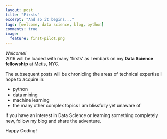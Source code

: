 ```yaml
---
layout: post
title: "Firsts"
excerpt: "And so it begins..."
tags: [welcome, data science, blog, python]
comments: true
image:
  feature: first-pilot.png
---
```


 _Welcome!_      
2016 will be loaded with many 'firsts' as I embark on my **Data Science fellowship** at [Metis](http://www.thisismetis.com/?utm_source=google&utm_medium=cpc&utm_campaign=branded&gclid=CjwKEAjw9OG4BRDJzY3jrMng4iQSJABddor1UBaqTWxa_DAou9XFoKIv1-O5PV7oXG2Y31MGjhcYwhoCRZfw_wcB), NYC. 

The subsequent posts will be chronicling the areas of technical expertise I hope to acquire in:

 * python
 * data mining
 * machine learning
 * the many other complex topics I am blissfully yet unaware of 


If you have an interest in Data Science or learning something completely new, follow my blog and share the adventure.

Happy Coding!

 

 
